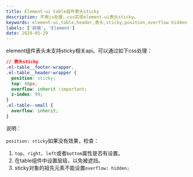 ```yaml
---
title: Element-ui table组件表头sticky
description: 不用js处理，css实现element-ui表头sticky。
keywords: element-ui,table,header,表头,sticky,position,overflow hidden
labels: ['前端', 'Element']
date: 2020-05-29
---
```


element组件表头未支持sticky相关api。可以通过如下css处理：

```css
// 表头sticky
.el-table__footer-wrapper,
.el-table__header-wrapper {
  position: sticky;
  top: 48px;
  overflow: inherit !important;
  z-index: 99;
}
.el-table--small {
  overflow: inherit;
}
```

说明：

`position: sticky`如果没有效果，检查：

1. `top`、`right`、`left`或者`bottom`属性是否有设置。
2. 在table组件中设置层级，以免被遮挡。
3. sticky对象的祖先元素不能设置`overflow: hidden;`